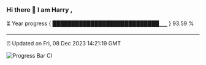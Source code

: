 ### Hi there 👋 I am Harry , 

⏳ Year progress { ████████████████████████████▁▁ } 93.59 %

---

⏰ Updated on Fri, 08 Dec 2023 14:21:19 GMT

![Progress Bar CI](https://github.com/duykhang68/duykhang68/workflows/Progress%20Bar%20CI/badge.svg)
